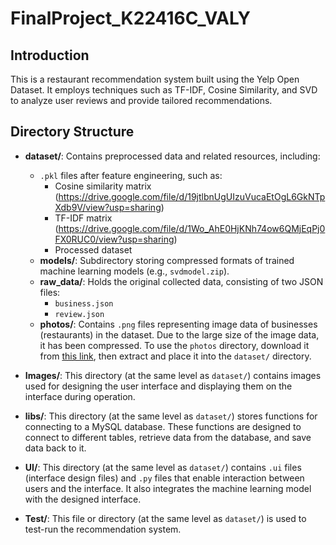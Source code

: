 # FinalProject_K22416C_VALY
 
## Introduction
This is a restaurant recommendation system built using the Yelp Open Dataset. It employs techniques such as TF-IDF, Cosine Similarity, and SVD to analyze user reviews and provide tailored recommendations.

## Directory Structure
- **dataset/**: Contains preprocessed data and related resources, including:
  - `.pkl` files after feature engineering, such as:
    - Cosine similarity matrix (https://drive.google.com/file/d/19jtlbnUgUIzuVucaEtOgL6GkNTpXdb9V/view?usp=sharing)
    - TF-IDF matrix (https://drive.google.com/file/d/1Wo_AhE0HjKNh74ow6QMjEqPj0FX0RUC0/view?usp=sharing)
    - Processed dataset
  - **models/**: Subdirectory storing compressed formats of trained machine learning models (e.g., `svdmodel.zip`).
  - **raw_data/**: Holds the original collected data, consisting of two JSON files:
    - `business.json`
    - `review.json`
  - **photos/**: Contains `.png` files representing image data of businesses (restaurants) in the dataset. Due to the large size of the image data, it has been compressed. To use the `photos` directory, download it from [this link](https://drive.google.com/file/d/1mpyu2LLZVU1fuTV0fdJLpbL_LvMUlG3Q/view?usp=sharing), then extract and place it into the `dataset/` directory.

- **Images/**: This directory (at the same level as `dataset/`) contains images used for designing the user interface and displaying them on the interface during operation.

- **libs/**: This directory (at the same level as `dataset/`) stores functions for connecting to a MySQL database. These functions are designed to connect to different tables, retrieve data from the database, and save data back to it.

- **UI/**: This directory (at the same level as `dataset/`) contains `.ui` files (interface design files) and `.py` files that enable interaction between users and the interface. It also integrates the machine learning model with the designed interface.

- **Test/**: This file or directory (at the same level as `dataset/`) is used to test-run the recommendation system.
